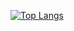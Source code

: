 [![Top Langs](https://github-readme-stats.vercel.app/api/top-langs/?username=Hamzall)](https://github.com/Hamzall/github-readme-stats)
